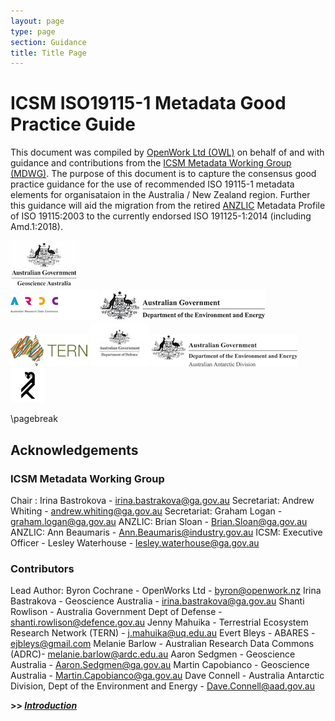 ```yaml
---
layout: page
type: page
section: Guidance
title: Title Page
---
```


# ICSM ISO19115-1 Metadata Good Practice Guide

This document was compiled by [OpenWork Ltd (OWL)](http://openwork.nz) on behalf of and with guidance and contributions from the [ICSM Metadata Working Group (MDWG)](https://www.icsm.gov.au/what-we-do/metadata-working-group). The purpose of this document is to capture the consensus good practice guidance for the use of recommended ISO 19115-1 metadata elements for organisataion in the Australia / New Zealand region. Further this guidance will aid the migration from the retired [ANZLIC](https://www.anzlic.gov.au/) Metadata Profile of ISO 19115:2003 to the currently endorsed ISO 191125-1:2014 (including Amd.1:2018).


![Geoscience Australia](./images/GA.jpg)  
![ARDC](./images/ARDC.png)  ![DEE](./images/DeptEngEnv.png)  ![TERN](./images/TERN.png)  ![DOD](./images/dod.jpg)  ![AAD](./images/aad.png)  
 ![OpenWork Ltd](./images/OWL.png) 

\pagebreak

## Acknowledgements

### ICSM Metadata Working Group 

Chair :	Irina Bastrokova - irina.bastrakova@ga.gov.au
Secretariat:	Andrew Whiting - andrew.whiting@ga.gov.au
Secretariat:	Graham Logan - graham.logan@ga.gov.au
ANZLIC:	Brian Sloan	- Brian.Sloan@ga.gov.au
ANZLIC:	Ann Beaumaris	- Ann.Beaumaris@industry.gov.au
ICSM: Executive Officer -	Lesley Waterhouse - lesley.waterhouse@ga.gov.au

### Contributors

Lead Author: Byron Cochrane - OpenWorks Ltd - byron@openwork.nz
Irina Bastrakova - Geoscience Australia - irina.bastrakova@ga.gov.au
Shanti Rowlison - Australia Government Dept of Defense - shanti.rowlison@defence.gov.au
Jenny Mahuika - Terrestrial Ecosystem Research Network (TERN) - j.mahuika@uq.edu.au
Evert Bleys - ABARES - ejbleys@gmail.com
Melanie Barlow - Australian Research Data Commons (ADRC)- melanie.barlow@ardc.edu.au
Aaron Sedgmen - Geoscience Australia - Aaron.Sedgmen@ga.gov.au
Martin Capobianco - Geoscience Australia - Martin.Capobianco@ga.gov.au
Dave Connell - Australia Antarctic Division, Dept of the Environment and Energy - Dave.Connell@aad.gov.au


**>> [*Introduction*](./defs/GuidanceIntro)**

